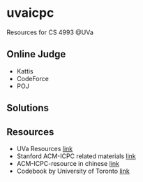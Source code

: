 # uvaicpc
Resources for CS 4993 @UVa

Online Judge
------------
- Kattis 
- CodeForce
- POJ

 
Solutions
---------


Resources
---------
- UVa Resources [link]([https://github.com/jaehyunp/stanfordacm](http://plato.cs.virginia.edu/~asb2t/icpc/))
- Stanford ACM-ICPC related materials [link](https://github.com/jaehyunp/stanfordacm)
- ACM-ICPC-resource in chinese  [link](https://github.com/morris821028/ACM-ICPC-resource)
- Codebook by University of Toronto  [link](https://github.com/t3nsor/codebook)

